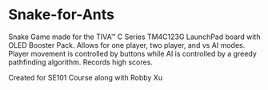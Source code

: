 # Snake-for-Ants

Snake Game made for the TIVA™ C Series TM4C123G LaunchPad board with OLED Booster Pack.
Allows for one player, two player, and vs AI modes. 
Player movement is controlled by buttons while AI is controlled by a greedy pathfinding algorithm.
Records high scores.

Created for SE101 Course along with Robby Xu
